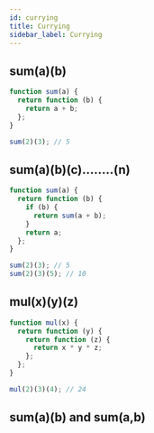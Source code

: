 ```yaml
---
id: currying
title: Currying
sidebar_label: Currying
---
```


## sum(a)(b)

```js
function sum(a) {
  return function (b) {
    return a + b;
  };
}

sum(2)(3); // 5
```

## sum(a)(b)(c)........(n)

```js
function sum(a) {
  return function (b) {
    if (b) {
      return sum(a + b);
    }
    return a;
  };
}

sum(2)(3); // 5
sum(2)(3)(5); // 10
```

## mul(x)(y)(z)

```js
function mul(x) {
  return function (y) {
    return function (z) {
      return x * y * z;
    };
  };
}

mul(2)(3)(4); // 24
```

## sum(a)(b) and sum(a,b)
